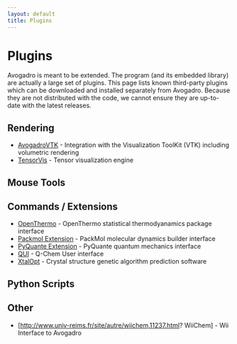 ```yaml
---
layout: default
title: Plugins
---
```


# Plugins

Avogadro is meant to be extended. The program (and its embedded library) are actually a large set of plugins. This page lists known third-party plugins which can be downloaded and installed separately from Avogadro. Because they are not distributed with the code, we cannot ensure they are up-to-date with the latest releases.

Rendering
---------

-   [AvogadroVTK](https://github.com/cryos/AvogadroVTK) - Integration with the Visualization ToolKit (VTK) including volumetric rendering
-   [TensorVis](https://github.com/dlonie/TensorVis) - Tensor visualization engine

Mouse Tools
-----------

Commands / Extensions
---------------------

-   [OpenThermo](https://github.com/annulen/openthermo-qt4) - OpenThermo statistical thermodyanamics package interface
-   [Packmol Extension](https://github.com/timvdm/Avogadro-Packmol-Extension) - PackMol molecular dynamics builder interface
-   [PyQuante Extension](http://code.google.com/p/pyquante-avogadro-extension/) - PyQuante quantum mechanics interface
-   [QUI](http://rsc.anu.edu.au/~agilbert/gilbertspace/qui.php) - Q-Chem User interface
-   [XtalOpt](http://xtalopt.openmolecules.net/) - Crystal structure genetic algorithm prediction software

Python Scripts
--------------

Other
-----

-   [<http://www.univ-reims.fr/site/autre/wiichem,11237.html>? WiiChem] - Wii Interface to Avogadro

